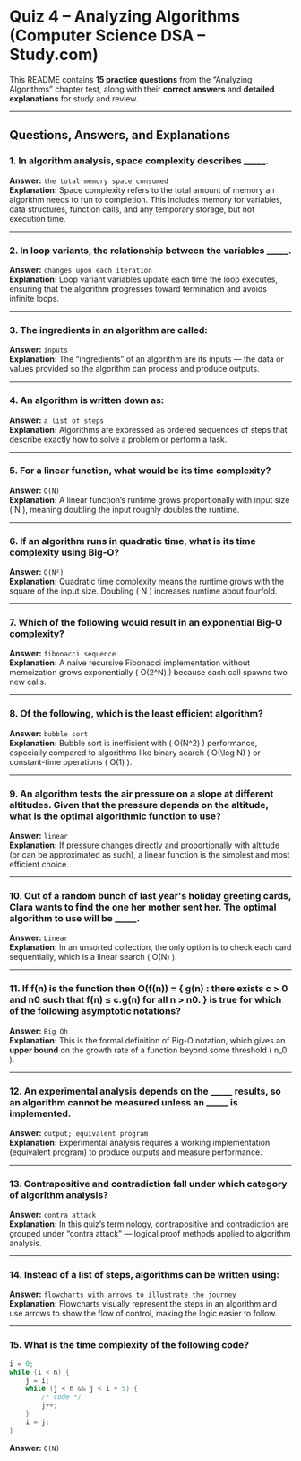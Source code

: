 # Quiz 4 – Analyzing Algorithms (Computer Science DSA – Study.com)

This README contains **15 practice questions** from the “Analyzing Algorithms” chapter test, along with their **correct answers** and **detailed explanations** for study and review.

---

## Questions, Answers, and Explanations

### 1. In algorithm analysis, space complexity describes _____.
**Answer:** `the total memory space consumed`   
**Explanation:** Space complexity refers to the total amount of memory an algorithm needs to run to completion. This includes memory for variables, data structures, function calls, and any temporary storage, but not execution time.

---

### 2. In loop variants, the relationship between the variables _____.
**Answer:** `changes upon each iteration`   
**Explanation:** Loop variant variables update each time the loop executes, ensuring that the algorithm progresses toward termination and avoids infinite loops.

---

### 3. The ingredients in an algorithm are called:
**Answer:** `inputs`   
**Explanation:** The “ingredients” of an algorithm are its inputs — the data or values provided so the algorithm can process and produce outputs.

---

### 4. An algorithm is written down as:
**Answer:** `a list of steps`  
**Explanation:** Algorithms are expressed as ordered sequences of steps that describe exactly how to solve a problem or perform a task.

---

### 5. For a linear function, what would be its time complexity?
**Answer:** `O(N)`   
**Explanation:** A linear function’s runtime grows proportionally with input size \( N \), meaning doubling the input roughly doubles the runtime.

---

### 6. If an algorithm runs in quadratic time, what is its time complexity using Big-O?
**Answer:** `O(N²)`   
**Explanation:** Quadratic time complexity means the runtime grows with the square of the input size. Doubling \( N \) increases runtime about fourfold.

---

### 7. Which of the following would result in an exponential Big-O complexity?
**Answer:** `fibonacci sequence`   
**Explanation:** A naive recursive Fibonacci implementation without memoization grows exponentially \( O(2^N) \) because each call spawns two new calls.

---

### 8. Of the following, which is the least efficient algorithm?
**Answer:** `bubble sort`   
**Explanation:** Bubble sort is inefficient with \( O(N^2) \) performance, especially compared to algorithms like binary search \( O(\log N) \) or constant-time operations \( O(1) \).

---

### 9. An algorithm tests the air pressure on a slope at different altitudes. Given that the pressure depends on the altitude, what is the optimal algorithmic function to use?
**Answer:** `linear`   
**Explanation:** If pressure changes directly and proportionally with altitude (or can be approximated as such), a linear function is the simplest and most efficient choice.

---

### 10. Out of a random bunch of last year's holiday greeting cards, Clara wants to find the one her mother sent her. The optimal algorithm to use will be _____.
**Answer:** `Linear`   
**Explanation:** In an unsorted collection, the only option is to check each card sequentially, which is a linear search \( O(N) \).

---

### 11. If f(n) is the function then O(f(n)) = { g(n) : there exists c > 0 and n0 such that f(n) ≤ c.g(n) for all n > n0. } is true for which of the following asymptotic notations?
**Answer:** `Big Oh`   
**Explanation:** This is the formal definition of Big-O notation, which gives an **upper bound** on the growth rate of a function beyond some threshold \( n_0 \).

---

### 12. An experimental analysis depends on the _____ results, so an algorithm cannot be measured unless an _____ is implemented.
**Answer:** `output; equivalent program`   
**Explanation:** Experimental analysis requires a working implementation (equivalent program) to produce outputs and measure performance.

---

### 13. Contrapositive and contradiction fall under which category of algorithm analysis?
**Answer:** `contra attack`   
**Explanation:** In this quiz’s terminology, contrapositive and contradiction are grouped under “contra attack” — logical proof methods applied to algorithm analysis.

---

### 14. Instead of a list of steps, algorithms can be written using:
**Answer:** `flowcharts with arrows to illustrate the journey`   
**Explanation:** Flowcharts visually represent the steps in an algorithm and use arrows to show the flow of control, making the logic easier to follow.

---

### 15. What is the time complexity of the following code?
```java
i = 0;
while (i < n) { 
    j = i;
    while (j < n && j < i + 5) { 
        /* code */
        j++;
    }
    i = j;
}
```
**Answer:** `O(N)`
